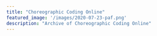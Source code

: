 ```yaml
---
title: "Choreographic Coding Online"
featured_image: '/images/2020-07-23-paf.png'
description: "Archive of Choreographic Coding Online"
---
```

